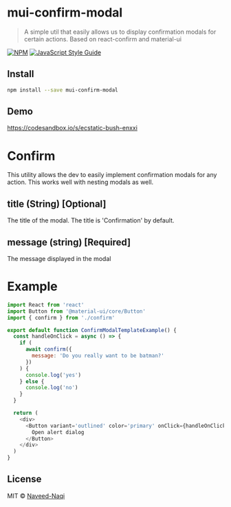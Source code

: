 # mui-confirm-modal

> A simple util that easily allows us to display confirmation modals for certain actions. Based on react-confirm and material-ui

[![NPM](https://img.shields.io/npm/v/mui-confirm-modal.svg)](https://www.npmjs.com/package/mui-confirm-modal) [![JavaScript Style Guide](https://img.shields.io/badge/code_style-standard-brightgreen.svg)](https://standardjs.com)

## Install

```bash
npm install --save mui-confirm-modal
```

## Demo

https://codesandbox.io/s/ecstatic-bush-enxxi

# Confirm

This utility allows the dev to easily implement confirmation modals for any action. This works well with nesting modals as well.

## title (String) [Optional]

The title of the modal. The title is 'Confirmation' by default.

## message (string) [Required]

The message displayed in the modal

# Example

```js
import React from 'react'
import Button from '@material-ui/core/Button'
import { confirm } from './confirm'

export default function ConfirmModalTemplateExample() {
  const handleOnClick = async () => {
    if (
      await confirm({
        message: 'Do you really want to be batman?'
      })
    ) {
      console.log('yes')
    } else {
      console.log('no')
    }
  }

  return (
    <div>
      <Button variant='outlined' color='primary' onClick={handleOnClick}>
        Open alert dialog
      </Button>
    </div>
  )
}
```

## License

MIT © [Naveed-Naqi](https://github.com/Naveed-Naqi)

